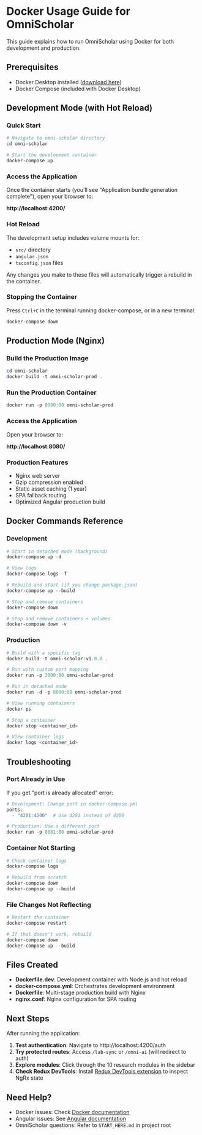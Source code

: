 # Docker Usage Guide for OmniScholar

This guide explains how to run OmniScholar using Docker for both development and production.

## Prerequisites

- Docker Desktop installed ([download here](https://www.docker.com/products/docker-desktop))
- Docker Compose (included with Docker Desktop)

## Development Mode (with Hot Reload)

### Quick Start

```powershell
# Navigate to omni-scholar directory
cd omni-scholar

# Start the development container
docker-compose up
```

### Access the Application

Once the container starts (you'll see "Application bundle generation complete"), open your browser to:

**http://localhost:4200/**

### Hot Reload

The development setup includes volume mounts for:
- `src/` directory
- `angular.json`
- `tsconfig.json` files

Any changes you make to these files will automatically trigger a rebuild in the container.

### Stopping the Container

Press `Ctrl+C` in the terminal running docker-compose, or in a new terminal:

```powershell
docker-compose down
```

## Production Mode (Nginx)

### Build the Production Image

```powershell
cd omni-scholar
docker build -t omni-scholar-prod .
```

### Run the Production Container

```powershell
docker run -p 8080:80 omni-scholar-prod
```

### Access the Application

Open your browser to:

**http://localhost:8080/**

### Production Features

- Nginx web server
- Gzip compression enabled
- Static asset caching (1 year)
- SPA fallback routing
- Optimized Angular production build

## Docker Commands Reference

### Development

```powershell
# Start in detached mode (background)
docker-compose up -d

# View logs
docker-compose logs -f

# Rebuild and start (if you change package.json)
docker-compose up --build

# Stop and remove containers
docker-compose down

# Stop and remove containers + volumes
docker-compose down -v
```

### Production

```powershell
# Build with a specific tag
docker build -t omni-scholar:v1.0.0 .

# Run with custom port mapping
docker run -p 3000:80 omni-scholar-prod

# Run in detached mode
docker run -d -p 8080:80 omni-scholar-prod

# View running containers
docker ps

# Stop a container
docker stop <container_id>

# View container logs
docker logs <container_id>
```

## Troubleshooting

### Port Already in Use

If you get "port is already allocated" error:

```powershell
# Development: Change port in docker-compose.yml
ports:
  - "4201:4200"  # Use 4201 instead of 4200

# Production: Use a different port
docker run -p 8081:80 omni-scholar-prod
```

### Container Not Starting

```powershell
# Check container logs
docker-compose logs

# Rebuild from scratch
docker-compose down
docker-compose up --build
```

### File Changes Not Reflecting

```powershell
# Restart the container
docker-compose restart

# If that doesn't work, rebuild
docker-compose down
docker-compose up --build
```

## Files Created

- **Dockerfile.dev**: Development container with Node.js and hot reload
- **docker-compose.yml**: Orchestrates development environment
- **Dockerfile**: Multi-stage production build with Nginx
- **nginx.conf**: Nginx configuration for SPA routing

## Next Steps

After running the application:

1. **Test authentication**: Navigate to http://localhost:4200/auth
2. **Try protected routes**: Access `/lab-sync` or `/omni-ai` (will redirect to auth)
3. **Explore modules**: Click through the 10 research modules in the sidebar
4. **Check Redux DevTools**: Install [Redux DevTools extension](https://github.com/reduxjs/redux-devtools) to inspect NgRx state

## Need Help?

- Docker issues: Check [Docker documentation](https://docs.docker.com/)
- Angular issues: See [Angular documentation](https://angular.dev/)
- OmniScholar questions: Refer to `START_HERE.md` in project root

